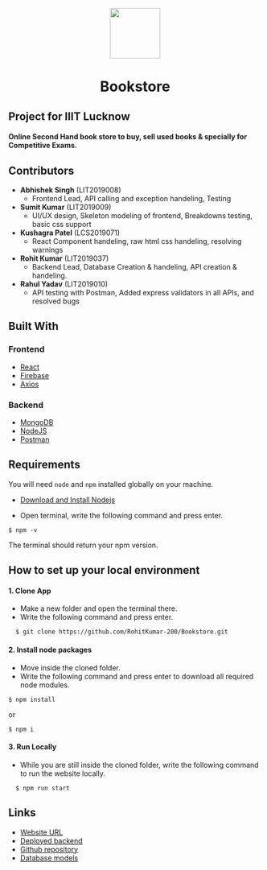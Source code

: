 <p align="center">
  <img src="https://raw.githubusercontent.com/Bookshlf-in/Website/main/public/images/smallLogo.png" width="100px" />
  <h1 align="center">Bookstore</h1>
</p>

## Project for IIIT Lucknow
#### Online Second Hand book store to buy, sell used books & specially for Competitive Exams.

## Contributors

- **Abhishek Singh** (LIT2019008)
  - Frontend Lead, API calling and exception handeling, Testing
- **Sumit Kumar** (LIT2019009)
  - UI/UX design, Skeleton modeling of frontend, Breakdowns testing, basic css support
- **Kushagra Patel** (LCS2019071)
  - React Component handeling, raw html css handeling, resolving warnings
- **Rohit Kumar** (LIT2019037)
  - Backend Lead, Database Creation & handeling, API creation & handeling.
- **Rahul Yadav** (LIT2019010)
  - API testing with Postman, Added express validators in all APIs, and resolved bugs

## Built With

### Frontend
- [React](https://reactjs.org)
- [Firebase](https://firebase.google.com/)
- [Axios](https://axios-http.com/docs/intro)

### Backend
- [MongoDB](https://www.mongodb.com/)
- [NodeJS](https://nodejs.org/en/)
- [Postman](https://www.postman.com/)

## Requirements

You will need `node` and `npm` installed globally on your machine.

- [Download and Install Nodejs](https://nodejs.org/en/download/)

* Open terminal, write the following command and press enter.

```
$ npm -v
```

The terminal should return your npm version.

## How to set up your local environment

#### 1. Clone App

- Make a new folder and open the terminal there.
- Write the following command and press enter.

```
  $ git clone https://github.com/RohitKumar-200/Bookstore.git
```

#### 2. Install node packages

- Move inside the cloned folder.
- Write the following command and press enter to download all required node modules.

```
$ npm install
```

or

```
$ npm i
```

#### 3. Run Locally

- While you are still inside the cloned folder, write the following command to run the website locally.

```
  $ npm run start
```

## Links

* [Website URL](https://bookstore-in.web.app/)
* [Deployed backend](http://bookstore-in.herokuapp.com/)
* [Github repository](https://github.com/RohitKumar-200/Bookstore)
* [Database models](https://whimsical.com/database-9wXQGVEwVbm8UMYrUFGQsw)
